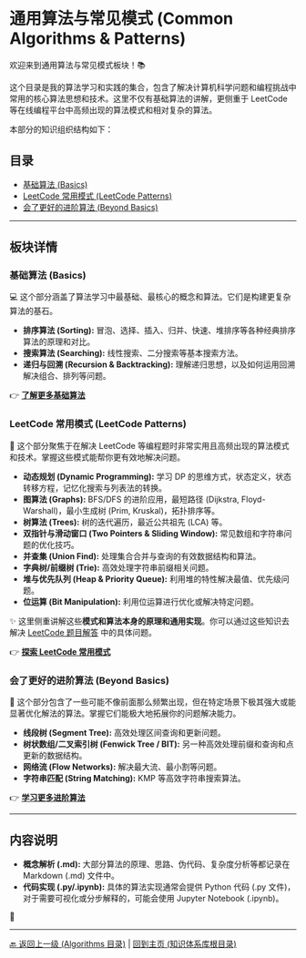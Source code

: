 # 通用算法与常见模式 (Common Algorithms & Patterns)

欢迎来到通用算法与常见模式板块！📚

这个目录是我的算法学习和实践的集合，包含了解决计算机科学问题和编程挑战中常用的核心算法思想和技术。这里不仅有基础算法的讲解，更侧重于 LeetCode 等在线编程平台中高频出现的算法模式和相对复杂的算法。

本部分的知识组织结构如下：

## 目录

-   [基础算法 (Basics)](#基础算法-basics)
-   [LeetCode 常用模式 (LeetCode Patterns)](#leetcode-常用模式-leetcode-patterns)
-   [会了更好的进阶算法 (Beyond Basics)](#会了更好的进阶算法-beyond-basics)

---

## 板块详情

### 基础算法 (Basics)

💻 这个部分涵盖了算法学习中最基础、最核心的概念和算法。它们是构建更复杂算法的基石。

-   **排序算法 (Sorting):** 冒泡、选择、插入、归并、快速、堆排序等各种经典排序算法的原理和对比。
-   **搜索算法 (Searching):** 线性搜索、二分搜索等基本搜索方法。
-   **递归与回溯 (Recursion & Backtracking):** 理解递归思想，以及如何运用回溯解决组合、排列等问题。

👉 **[了解更多基础算法](<./01-Basics/README.md>)**

### LeetCode 常用模式 (LeetCode Patterns)

🎯 这个部分聚焦于在解决 LeetCode 等编程题时非常实用且高频出现的算法模式和技术。掌握这些模式能帮你更有效地解决问题。

-   **动态规划 (Dynamic Programming):** 学习 DP 的思维方式，状态定义，状态转移方程，记忆化搜索与列表法的转换。
-   **图算法 (Graphs):** BFS/DFS 的进阶应用，最短路径 (Dijkstra, Floyd-Warshall)，最小生成树 (Prim, Kruskal)，拓扑排序等。
-   **树算法 (Trees):** 树的迭代遍历，最近公共祖先 (LCA) 等。
-   **双指针与滑动窗口 (Two Pointers & Sliding Window):** 常见数组和字符串问题的优化技巧。
-   **并查集 (Union Find):** 处理集合合并与查询的有效数据结构和算法。
-   **字典树/前缀树 (Trie):** 高效处理字符串前缀相关问题。
-   **堆与优先队列 (Heap & Priority Queue):** 利用堆的特性解决最值、优先级问题。
-   **位运算 (Bit Manipulation):** 利用位运算进行优化或解决特定问题。

✨ 这里侧重讲解这些**模式和算法本身的原理和通用实现**。你可以通过这些知识去解决 [LeetCode 题目解答](../LeetCode-Solutions/) 中的具体问题。

👉 **[探索 LeetCode 常用模式](<./02-LeetCode-Patterns/README.md>)**

### 会了更好的进阶算法 (Beyond Basics)

🚀 这个部分包含了一些可能不像前面那么频繁出现，但在特定场景下极其强大或能显著优化解法的算法。掌握它们能极大地拓展你的问题解决能力。

-   **线段树 (Segment Tree):** 高效处理区间查询和更新问题。
-   **树状数组/二叉索引树 (Fenwick Tree / BIT):** 另一种高效处理前缀和查询和点更新的数据结构。
-   **网络流 (Flow Networks):** 解决最大流、最小割等问题。
-   **字符串匹配 (String Matching):** KMP 等高效字符串搜索算法。

👉 **[学习更多进阶算法](<./03-Beyond-Basics/README.md>)**

---

## 内容说明

-   **概念解析 (.md):** 大部分算法的原理、思路、伪代码、复杂度分析等都记录在 Markdown (.md) 文件中。
-   **代码实现 (.py/.ipynb):** 具体的算法实现通常会提供 Python 代码 (.py 文件)，对于需要可视化或分步解释的，可能会使用 Jupyter Notebook (.ipynb)。

🚀

---

[🔙 返回上一级 (Algorithms 目录)](<../README.md>) | [回到主页 (知识体系库根目录)](<../../README.md>)